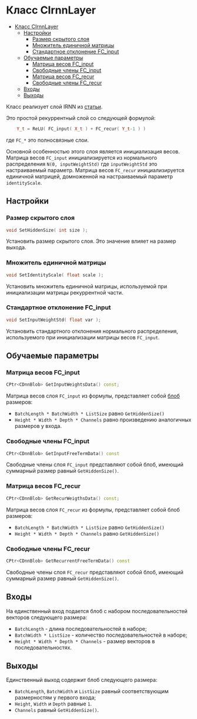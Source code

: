 # Класс CIrnnLayer

<!-- TOC -->

- [Класс CIrnnLayer](#класс-cirnnlayer)
    - [Настройки](#настройки)
        - [Размер скрытого слоя](#размер-скрытого-слоя)
        - [Множитель единичной матрицы](#множитель-единичной-матрицы)
        - [Стандартное отклонение FC_input](#стандартное-отклонение-fc_input)
    - [Обучаемые параметры](#обучаемые-параметры)
        - [Матрица весов FC_input](#матрица-весов-fc_input)
        - [Свободные члены FC_input](#свободные-члены-fc_input)
        - [Матрица весов FC_recur](#матрица-весов-fc_recur)
        - [Свободные члены FC_recur](#свободные-члены-fc_recur)
    - [Входы](#входы)
    - [Выходы](#выходы)

<!-- /TOC -->

Класс реализует слой IRNN из [статьи](https://arxiv.org/pdf/1504.00941.pdf).

Это простой рекуррентный слой со следующей формулой:

```c++
    Y_t = ReLU( FC_input( X_t ) + FC_recur( Y_t-1 ) )
```

где `FC_*` это полносвязные слои.

Основной особенностью этого слоя является инициализация весов.
Матрица весов `FC_input` инициализируется из нормального распределения `N(0, inputWeightStd)` где `inputWeightStd` это настраиваемый параметр.
Матрица весов `FC_recur` инициализируется единичной матрицей, домноженной на настраиваемый параметр `identityScale`.

## Настройки

### Размер скрытого слоя

```c++
void SetHiddenSize( int size );
```

Установить размер скрытого слоя. Это значение влияет на размер выхода.

### Множитель единичной матрицы

```c++
void SetIdentityScale( float scale );
```

Установить множитель единичной матрицы, используемой при инициализации матрицы рекуррентной части.

### Стандартное отклонение FC_input

```c++
void SetInputWeightStd( float var );
```

Установить стандартного отклонения нормального распределения, используемого при инициализации матрицы весов `FC_input`.

## Обучаемые параметры

### Матрица весов FC_input

```c++
CPtr<CDnnBlob> GetInputWeightsData() const;
```

Матрица весов слоя `FC_input` из формулы, представляет собой [блоб](DnnBlob.md) размеров:

- `BatchLength * BatchWidth * ListSize` равно `GetHiddenSize()`
- `Height * Width * Depth * Channels` равно произведению аналогичных размеров у входа.

### Свободные члены FC_input

```c++
CPtr<CDnnBlob> GetInputFreeTermData() const
```

Свободные члены слоя `FC_input` представляют собой блоб, имеющий суммарный размер равный `GetHiddenSize()`.

### Матрица весов FC_recur

```c++
CPtr<CDnnBlob> GetRecurWeigthsData() const;
```

Матрица весов слоя `FC_recur` из формулы, представляет собой блоб размеров:

- `BatchLength * BatchWidth * ListSize` равно `GetHiddenSize()`
- `Height * Width * Depth * Channels` равно `GetHiddenSize()`

### Свободные члены FC_recur

```c++
CPtr<CDnnBlob> GetRecurrentFreeTermData() const
```

Свободные члены слоя `FC_recur` представляют собой блоб, имеющий суммарный размер равный `GetHiddenSize()`.

## Входы

На единственный вход подается блоб с набором последовательностей векторов следующего размера:

- `BatchLength` - длина последовательностей в наборе;
- `BatchWidth * ListSize` - количество последовательностей в наборе;
- `Height * Width * Depth * Channels` - размер векторов в последовательностях.

## Выходы

Единственный выход содержит блоб следующего размера:

- `BatchLength`, `BatchWidth` и `ListSize` равный соответствующим размерностям у первого входа;
- `Height`, `Width` и `Depth` равные `1`.
- `Channels` равный `GetHiddenSize()`.
